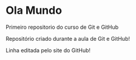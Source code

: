 # Ola Mundo
 Primeiro repositorio do curso de Git e GitHub

 Repositório criado durante a aula de Git e GitHub!

 Linha editada pelo site do GitHub!
